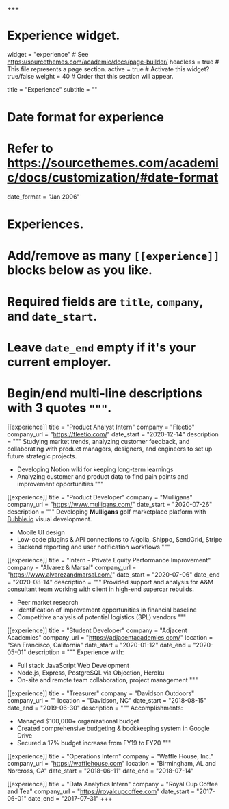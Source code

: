 +++
# Experience widget.
widget = "experience"  # See https://sourcethemes.com/academic/docs/page-builder/
headless = true  # This file represents a page section.
active = true  # Activate this widget? true/false
weight = 40  # Order that this section will appear.

title = "Experience"
subtitle = ""

# Date format for experience
#   Refer to https://sourcethemes.com/academic/docs/customization/#date-format
date_format = "Jan 2006"

# Experiences.
#   Add/remove as many `[[experience]]` blocks below as you like.
#   Required fields are `title`, `company`, and `date_start`.
#   Leave `date_end` empty if it's your current employer.
#   Begin/end multi-line descriptions with 3 quotes `"""`.

[[experience]]
  title = "Product Analyst Intern"
  company = "Fleetio"
  company_url = "https://fleetio.com/"
  date_start = "2020-12-14"
  description = """
  Studying market trends, analyzing customer feedback, and collaborating with product managers, designers, and engineers to set up future strategic projects.

  * Developing Notion wiki for keeping long-term learnings
  * Analyzing customer and product data to find pain points and improvement opportunities
  """

[[experience]]
  title = "Product Developer"
  company = "Mulligans"
  company_url = "https://www.mulligans.com/"
  date_start = "2020-07-26"
  description = """
  Developing **Mulligans** golf marketplace platform with [Bubble.io](https://www.bubble.io) visual development.

  * Mobile UI design
  * Low-code plugins & API connections to Algolia, Shippo, SendGrid, Stripe
  * Backend reporting and user notification workflows
  """

[[experience]]
  title = "Intern - Private Equity Performance Improvement"
  company = "Alvarez & Marsal"
  company_url = "https://www.alvarezandmarsal.com/"
  date_start = "2020-07-06"
  date_end = "2020-08-14"
  description = """
  Provided support and analysis for A&M consultant team working with client in high-end supercar rebuilds.

  * Peer market research
  * Identification of improvement opportunities in financial baseline
  * Competitive analysis of potential logistics (3PL) vendors
  """

[[experience]]
  title = "Student Developer"
  company = "Adjacent Academies"
  company_url = "https://adjacentacademies.com/"
  location = "San Francisco, California"
  date_start = "2020-01-12"
  date_end = "2020-05-01"
  description = """
  Experience with:

  * Full stack JavaScript Web Development
  * Node.js, Express, PostgreSQL via Objection, Heroku
  * On-site and remote team collaboration, project management
  """

[[experience]]
  title = "Treasurer"
  company = "Davidson Outdoors"
  company_url = ""
  location = "Davidson, NC"
  date_start = "2018-08-15"
  date_end = "2019-06-30"
  description = """
  Accomplishments:

  * Managed $100,000+ organizational budget
  * Created comprehensive budgeting & bookkeeping system in Google Drive
  * Secured a 17% budget increase from FY19 to FY20
  """

[[experience]]
  title = "Operations Intern"
  company = "Waffle House, Inc."
  company_url = "https://wafflehouse.com"
  location = "Birmingham, AL and Norcross, GA"
  date_start = "2018-06-11"
  date_end = "2018-07-14"

[[experience]]
  title = "Data Analytics Intern"
  company = "Royal Cup Coffee and Tea"
  company_url = "https://royalcupcoffee.com"
  date_start = "2017-06-01"
  date_end = "2017-07-31"
+++
